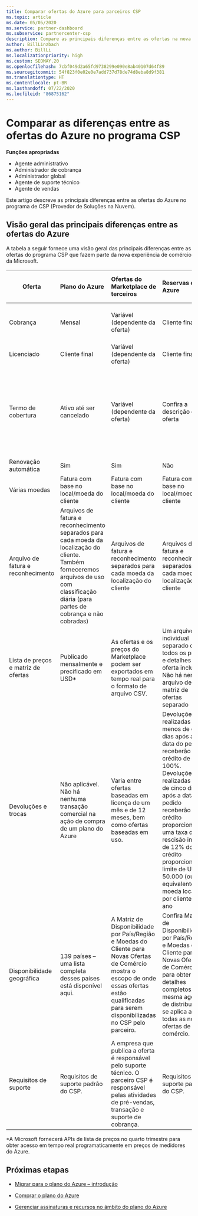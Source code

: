 ```yaml
---
title: Comparar ofertas do Azure para parceiros CSP
ms.topic: article
ms.date: 05/05/2020
ms.service: partner-dashboard
ms.subservice: partnercenter-csp
description: Compare as principais diferenças entre as ofertas na nova experiência de comércio da Microsoft para parceiros no programa CSP (Provedor de Soluções na Nuvem).
author: BillLinzbach
ms.author: BillLi
ms.localizationpriority: high
ms.custom: SEOMAY.20
ms.openlocfilehash: 7cbf049d2a65fd9738299e090e8ab40107d64f89
ms.sourcegitcommit: 54f823f0e02e0e7add737d78de74d8eba8d9f381
ms.translationtype: HT
ms.contentlocale: pt-BR
ms.lasthandoff: 07/22/2020
ms.locfileid: "86875162"
---
```

# <a name="compare-differences-between-azure-offers-in-the-csp-program"></a>Comparar as diferenças entre as ofertas do Azure no programa CSP

**Funções apropriadas**

- Agente administrativo
- Administrador de cobrança
- Administrador global
- Agente de suporte técnico
- Agente de vendas

Este artigo descreve as principais diferenças entre as ofertas do Azure no programa de CSP (Provedor de Soluções na Nuvem).

## <a name="overview-of-key-differences-between-azure-offers"></a>Visão geral das principais diferenças entre as ofertas do Azure

A tabela a seguir fornece uma visão geral das principais diferenças entre as ofertas do programa CSP que fazem parte da nova experiência de comércio da Microsoft.

|**Oferta**| **Plano do Azure**|**Ofertas do Marketplace de terceiros**|**Reservas do Azure**|**Assinaturas de servidor vendidas por meio de CSP**|**Ofertas baseadas em estação**|
|-------------------|:------|:-----|:---------|:--------------|:---------|
|Cobrança|Mensal|Variável (dependente da oferta)|Cliente final|Antecipadamente por todo o período ou por um período de três anos|Mensal ou anual|
|Licenciado|Cliente final|Variável (dependente da oferta)|Cliente final| Cliente final|Cliente final|
|Termo de cobertura|Ativo até ser cancelado|Variável (dependente da oferta)|Confira a descrição da oferta|Todas as reservas do Azure têm seu próprio período de cobertura exclusivo. Todas as assinaturas de servidor terão seu próprio período de cobertura exclusivo.|   As licenças adicionais baseadas em estação se encaixarão no período de cobertura existente|
|Renovação automática|Sim|Sim|Não| Não|Sim|
|Várias moedas|Fatura com base no local/moeda do cliente|Fatura com base no local/moeda do cliente|Fatura com base no local/moeda do cliente|Fatura com base no local/moeda do cliente|Com base na moeda usada na localização do cliente| 
|Arquivo de fatura e reconhecimento|Arquivos de fatura e reconhecimento separados para cada moeda da localização do cliente.  Também forneceremos arquivos de uso com classificação diária (para partes de cobrança e não cobradas) |Arquivos de fatura e reconhecimento separados para cada moeda da localização do cliente|Arquivos de fatura e reconhecimento separados para cada moeda da localização do cliente|Arquivos de fatura e reconhecimento separados para cada moeda da localização do cliente|Todos os pedidos em um arquivo de fatura e reconhecimento|
|Lista de preços e matriz de ofertas|Publicado mensalmente e precificado em USD*|As ofertas e os preços do Marketplace podem ser exportados em tempo real para o formato de arquivo CSV.|Um arquivo individual separado com todos os preços e detalhes da oferta incluídos. Não há nenhum arquivo de matriz de ofertas separado||Um arquivo individual separado com todos os preços e detalhes da oferta incluídos. Não há nenhuma matriz de ofertas separada.| 
|Devoluções e trocas|Não aplicável. Não há nenhuma transação comercial na ação de compra de um plano do Azure|Varia entre ofertas baseadas em licença de um mês e de 12 meses, bem como ofertas baseadas em uso.|Devoluções realizadas menos de cinco dias após a data do pedido receberão um crédito de 100%. Devoluções realizadas mais de cinco dias após a data do pedido receberão um crédito proporcional e uma taxa de rescisão inicial de 12% do crédito proporcional; limite de US$ 50.000 (ou equivalente na moeda local) por cliente, por ano|Devoluções realizadas menos de 60 dias a partir da data do pedido receberão um crédito de 100% e as chaves de licença serão desativadas. Devoluções parciais não serão aceitas.|   As suspensões/cancelamentos com menos de 30 dias receberão um crédito de 100%; as suspensões/cancelamentos maiores que 30 dias receberão um crédito proporcional.|
|Disponibilidade geográfica|139 países – uma lista completa desses países está disponível aqui.|A Matriz de Disponibilidade por País/Região e Moedas do Cliente para Novas Ofertas de Comércio mostra o escopo de onde essas ofertas estão qualificadas para serem disponibilizadas no CSP pelo parceiro.|Confira Matriz de Disponibilidade por País/Região e Moedas do Cliente para Novas Ofertas de Comércio para obter detalhes completos. A mesma agenda de distribuição se aplica a todas as novas ofertas de comércio.|Confira Matriz de Disponibilidade por País/Região e Moedas do Cliente para Novas Ofertas de Comércio para obter detalhes completos.  A mesma agenda de distribuição se aplica a todas as novas ofertas de comércio.|247 países|
|Requisitos de suporte|Requisitos de suporte padrão do CSP.|A empresa que publica a oferta é responsável pelo suporte técnico.  O parceiro CSP é responsável pelas atividades de pré-vendas, transação e suporte de cobrança.|Requisitos de suporte padrão do CSP.|Requisitos de suporte padrão do CSP.|Requisitos de suporte padrão do CSP.|

*A Microsoft fornecerá APIs de lista de preços no quarto trimestre para obter acesso em tempo real programaticamente em preços de medidores do Azure.

## <a name="next-steps"></a>Próximas etapas

- [Migrar para o plano do Azure – introdução](azure-plan-get-started.md)

- [Comprar o plano do Azure](purchase-azure-plan.md)

- [Gerenciar assinaturas e recursos no âmbito do plano do Azure](azure-plan-manage.md)